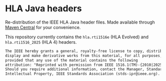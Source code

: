 # HLA Java headers

Re-distribution of the IEEE HLA Java header files.
Made available through [Maven Central](https://central.sonatype.com/search?namespace=nl.tno) for your convenience.

This repository currently contains the `hla.rti1516e` (HLA Evolved) and `hla.rti1516_2025` (HLA 4) headers.

```txt
The IEEE hereby grants a general, royalty-free license to copy, distribute,
display and make derivative works from this material, for all purposes,
provided that any use of the material contains the following
attribution: "Reprinted with permission from IEEE 1516.1(TM)-{2010|2025}".
Should you require additional information, contact the Manager, Standards
Intellectual Property, IEEE Standards Association (stds-ipr@ieee.org).
```
